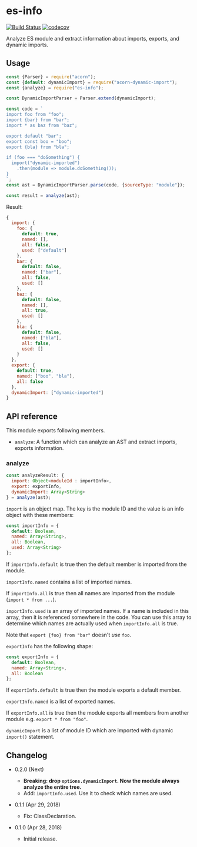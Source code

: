es-info
=======

[![Build Status](https://travis-ci.com/eight04/es-info.svg?branch=master)](https://travis-ci.com/eight04/es-info)
[![codecov](https://codecov.io/gh/eight04/es-info/branch/master/graph/badge.svg)](https://codecov.io/gh/eight04/es-info)

Analyze ES module and extract information about imports, exports, and dynamic imports.

Usage
-----

```js
const {Parser} = require("acorn");
const {default: dynamicImport} = require("acorn-dynamic-import");
const {analyze} = require("es-info");

const DynamicImportParser = Parser.extend(dynamicImport);

const code = `
import foo from "foo";
import {bar} from "bar";
import * as baz from "baz";

export default "bar";
export const boo = "boo";
export {bla} from "bla";

if (foo === "doSomething") {
  import("dynamic-imported")
    .then(module => module.doSomething());
}
`;
const ast = DynamicImportParser.parse(code, {sourceType: "module"});

const result = analyze(ast);
```

Result:

```js
{
  import: {
    foo: {
      default: true,
      named: [],
      all: false,
      used: ["default"]
    },
    bar: {
      default: false,
      named: ["bar"],
      all: false,
      used: []
    },
    baz: {
      default: false,
      named: [],
      all: true,
      used: []
    },
    bla: {
      default: false,
      named: ["bla"],
      all: false,
      used: []
    }
  },
  export: {
    default: true,
    named: ["boo", "bla"],
    all: false
  },
  dynamicImport: ["dynamic-imported"]
}
```

API reference
-------------

This module exports following members.

* `analyze`: A function which can analyze an AST and extract imports, exports information.

### analyze

```js
const analyzeResult: {
  import: Object<moduleId : importInfo>,
  export: exportInfo,
  dynamicImport: Array<String>
} = analyze(ast);
```

`import` is an object map. The key is the module ID and the value is an info object with these members:

```js
const importInfo = {
  default: Boolean,
  named: Array<String>,
  all: Boolean,
  used: Array<String>
};
```

If `importInfo.default` is true then the default member is imported from the module.

`importInfo.named` contains a list of imported names.

If `importInfo.all` is true then all names are imported from the module (`import * from ...`).

`importInfo.used` is an array of imported names. If a name is included in this array, then it is referenced somewhere in the code. You can use this array to determine which names are actually used when `importInfo.all` is true.

Note that `export {foo} from "bar"` doesn't *use* `foo`.

`exportInfo` has the following shape:

```js
const exportInfo = {
  default: Boolean,
  named: Array<String>,
  all: Boolean
};
```

If `exportInfo.default` is true then the module exports a default member.

`exportInfo.named` is a list of exported names.

If `exportInfo.all` is true then the module exports all members from another module e.g. `export * from "foo"`.

`dynamicImport` is a list of module ID which are imported with dynamic `import()` statement.

Changelog
---------

* 0.2.0 (Next)

  - **Breaking: drop `options.dynamicImport`. Now the module always analyze the entire tree.**
  - Add: `importInfo.used`. Use it to check which names are used.

* 0.1.1 (Apr 29, 2018)

  - Fix: ClassDeclaration.

* 0.1.0 (Apr 28, 2018)

  - Initial release.
